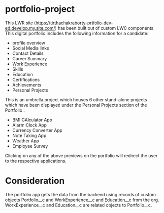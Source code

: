 # portfolio-project
This LWR site (https://tirthachakraborty-prtfolio-dev-ed.develop.my.site.com/) has been built out of custom LWC components.
This digital portfolio includes the following information for a candidate:
- profile overview
- Social Media links
- Contact Details
- Career Summary
- Work Experience
- Skills
- Education
- Certifications
- Achievements
- Personal Projects

This is an umbrella project which houses 6 other stand-alone projects which have been displayed under the Personal Projects section of the Portfolio :
 - BMI CAlculator App
 - Alarm Clock App
 - Currency Converter App
 - Note Taking App
 - Weather App
 - Employee Survey

Clicking on any of the above previews on the portfolio will redirect the user to the respective applications.

# Consideration 
The portfolio app gets the data from the backend using records of custom objects  Portfolio__c and WorkExperience__c and Education__c from the org.
WorkExperience__c and Education__c are related objects to Portfolio__c.


